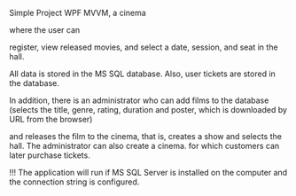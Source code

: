 Simple Project WPF MVVM, a cinema 

where the user can 

register, 
view released movies, 
and select a date, session, and seat in the hall. 

All data is stored in the MS SQL database. Also, user tickets are stored in the database.


In addition, there is an administrator who can add films to the database 
(selects the title, genre, rating, duration and poster, which is downloaded by URL from the browser) 

and releases the film to the cinema, that is, creates a show and selects the hall. 
The administrator can also create a cinema. for which customers can later purchase tickets.



!!! The application will run if MS SQL Server is installed on the computer and the connection string is configured.
